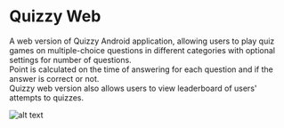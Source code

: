 # Quizzy Web
A web version of Quizzy Android application, allowing users to play quiz games on multiple-choice questions in different categories with optional settings for number of questions.</br>
Point is calculated on the time of answering for each question and if the answer is correct or not.</br>
Quizzy web version also allows users to view leaderboard of users' attempts to quizzes.</br>

![alt text](https://firebasestorage.googleapis.com/v0/b/testmultiplayerfirebase.appspot.com/o/personal-site%2FScreenshot%202021-03-20%2001.11.32.png?alt=media&token=7c5ae5e9-aad1-486a-87fe-bfe8856e49dc)
